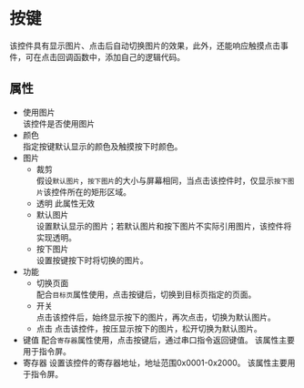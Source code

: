 # 按键
该控件具有显示图片、点击后自动切换图片的效果，此外，还能响应触摸点击事件，可在点击回调函数中，添加自己的逻辑代码。

## 属性
* 使用图片   
  该控件是否使用图片
* 颜色   
  指定按键默认显示的颜色及触摸按下时颜色。     
* 图片   
   * 裁剪   
     假设`默认图片`，`按下图片`的大小与屏幕相同，当点击该控件时，仅显示`按下图片`该控件所在的矩形区域。
   * 透明
     此属性无效
   * 默认图片   
     设置默认显示的图片；若默认图片和按下图片不实际引用图片，该控件将实现透明。
   * 按下图片   
     设置按键按下时将切换的图片。
* 功能     
  * 切换页面   
    配合`目标页`属性使用，点击按键后，切换到目标页指定的页面。   
  * 开关   
    点击该控件后，始终显示按下的图片，再次点击，切换为默认图片。
  * 点击
    点击该控件，按压显示按下的图片，松开切换为默认图片。
* 键值
  配合`寄存器`属性使用，点击按键后，通过串口指令返回键值。
  该属性主要用于指令屏。
* 寄存器
  设置该控件的寄存器地址，地址范围0x0001-0x2000。
  该属性主要用于指令屏。
